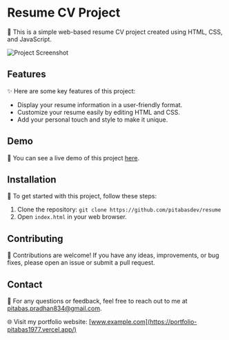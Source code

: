 # Resume CV Project

📄 This is a simple web-based resume CV project created using HTML, CSS, and JavaScript.

![Project Screenshot](screenshot.png)

## Features

✨ Here are some key features of this project:

- Display your resume information in a user-friendly format.
- Customize your resume easily by editing HTML and CSS.
- Add your personal touch and style to make it unique.

## Demo

🔗 You can see a live demo of this project [here](https://pitabasdev.github.io/resume/).

## Installation

🚀 To get started with this project, follow these steps:

1. Clone the repository: `git clone https://github.com/pitabasdev/resume`
2. Open `index.html` in your web browser.


## Contributing

🤝 Contributions are welcome! If you have any ideas, improvements, or bug fixes, please open an issue or submit a pull request.

## Contact

📧 For any questions or feedback, feel free to reach out to me at [pitabas.pradhan834@gmail.com](mailto:pitabas.pradhan834@gmail.com).

🌐 Visit my portfolio website: [www.example.com](https://portfolio-pitabas1977.vercel.app/)
